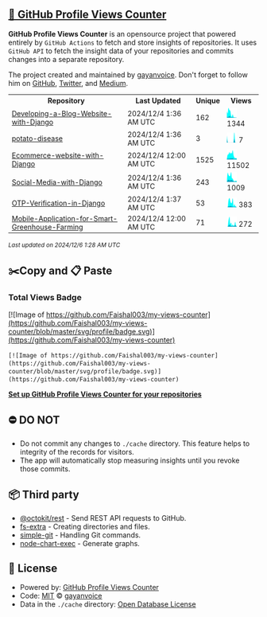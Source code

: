 ## [🚀 GitHub Profile Views Counter](https://github.com/gayanvoice/github-profile-views-counter)
**GitHub Profile Views Counter** is an opensource project that powered entirely by  `GitHub Actions` to fetch and store insights of repositories.
It uses `GitHub API` to fetch the insight data of your repositories and commits changes into a separate repository.

The project created and maintained by [gayanvoice](https://github.com/gayanvoice). Don't forget to follow him on [GitHub](https://github.com/gayanvoice), [Twitter](https://twitter.com/gayanvoice), and [Medium](https://gayanvoice.medium.com/).

<table>
	<tr>
		<th>
			Repository
		</th>
		<th>
			Last Updated
		</th>
		<th>
			Unique
		</th>
		<th>
			Views
		</th>
	</tr>
	<tr>
		<td>
			<a href="https://github.com/Faishal003/my-views-counter/tree/master/readme/731950256/year.md">
				Developing-a-Blog-Website-with-Django
			</a>
		</td>
		<td>
			2024/12/4 1:36 AM UTC
		</td>
		<td>
			162
		</td>
		<td>
			<img alt="Response time graph" src="https://github.com/Faishal003/my-views-counter/raw/master/graph/731950256/small/year.png" height="20"> 1344
		</td>
	</tr>
	<tr>
		<td>
			<a href="https://github.com/Faishal003/my-views-counter/tree/master/readme/702365547/year.md">
				potato-disease
			</a>
		</td>
		<td>
			2024/12/4 1:36 AM UTC
		</td>
		<td>
			3
		</td>
		<td>
			<img alt="Response time graph" src="https://github.com/Faishal003/my-views-counter/raw/master/graph/702365547/small/year.png" height="20"> 7
		</td>
	</tr>
	<tr>
		<td>
			<a href="https://github.com/Faishal003/my-views-counter/tree/master/readme/734469248/year.md">
				Ecommerce-website-with-Django
			</a>
		</td>
		<td>
			2024/12/4 12:00 AM UTC
		</td>
		<td>
			1525
		</td>
		<td>
			<img alt="Response time graph" src="https://github.com/Faishal003/my-views-counter/raw/master/graph/734469248/small/year.png" height="20"> 11502
		</td>
	</tr>
	<tr>
		<td>
			<a href="https://github.com/Faishal003/my-views-counter/tree/master/readme/740708103/year.md">
				Social-Media-with-Django
			</a>
		</td>
		<td>
			2024/12/4 1:36 AM UTC
		</td>
		<td>
			243
		</td>
		<td>
			<img alt="Response time graph" src="https://github.com/Faishal003/my-views-counter/raw/master/graph/740708103/small/year.png" height="20"> 1009
		</td>
	</tr>
	<tr>
		<td>
			<a href="https://github.com/Faishal003/my-views-counter/tree/master/readme/744224399/year.md">
				OTP-Verification-in-Django
			</a>
		</td>
		<td>
			2024/12/4 1:37 AM UTC
		</td>
		<td>
			53
		</td>
		<td>
			<img alt="Response time graph" src="https://github.com/Faishal003/my-views-counter/raw/master/graph/744224399/small/year.png" height="20"> 383
		</td>
	</tr>
	<tr>
		<td>
			<a href="https://github.com/Faishal003/my-views-counter/tree/master/readme/753858268/year.md">
				Mobile-Application-for-Smart-Greenhouse-Farming
			</a>
		</td>
		<td>
			2024/12/4 12:00 AM UTC
		</td>
		<td>
			71
		</td>
		<td>
			<img alt="Response time graph" src="https://github.com/Faishal003/my-views-counter/raw/master/graph/753858268/small/year.png" height="20"> 272
		</td>
	</tr>
</table>

<small><i>Last updated on 2024/12/6 1:28 AM UTC</i></small>

## ✂️Copy and 📋 Paste
### Total Views Badge
[![Image of https://github.com/Faishal003/my-views-counter](https://github.com/Faishal003/my-views-counter/blob/master/svg/profile/badge.svg)](https://github.com/Faishal003/my-views-counter)

```readme
[![Image of https://github.com/Faishal003/my-views-counter](https://github.com/Faishal003/my-views-counter/blob/master/svg/profile/badge.svg)](https://github.com/Faishal003/my-views-counter)
```
[**Set up GitHub Profile Views Counter for your repositories**](https://github.com/gayanvoice/github-profile-views-counter)
## ⛔ DO NOT
- Do not commit any changes to `./cache` directory. This feature helps to integrity of the records for visitors.
- The app will automatically stop measuring insights until you revoke those commits.
## 📦 Third party

- [@octokit/rest](https://www.npmjs.com/package/@octokit/rest) - Send REST API requests to GitHub.
- [fs-extra](https://www.npmjs.com/package/fs-extra) - Creating directories and files.
- [simple-git](https://www.npmjs.com/package/simple-git) - Handling Git commands.
- [node-chart-exec](https://www.npmjs.com/package/node-chart-exec) - Generate graphs.
## 📄 License
- Powered by: [GitHub Profile Views Counter](https://github.com/gayanvoice/github-profile-views-counter)
- Code: [MIT](./LICENSE) © [gayanvoice](https://github.com/gayanvoice)
- Data in the `./cache` directory: [Open Database License](https://opendatacommons.org/licenses/odbl/1-0/)